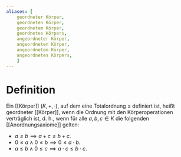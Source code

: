 ```yaml
---
aliases: [
    geordneter Körper,
    geordneten Körper,
    geordnetem Körper,
    geordnetes Körpers,
    angeordneter Körper,
    angeordneten Körper,
    angeordnetem Körper,
    angeordnetes Körpers,
    ]
---
```

# Definition
Ein [[Körper]] $(K, +, \cdot)$, auf dem eine Totalordnung $\leq$ definiert ist, heißt geordneter [[Körper]], wenn die Ordnung mit den Körperoperationen verträglich ist, d. h., wenn für alle $a, b, c \in K$ die folgenden [[Anordnungsaxiome]] gelten:
- $a \leq b \implies a + c \leq b + c$.
- $0 \leq a \wedge 0\leq b \implies 0 \leq a\cdot b$.
- $a \leq b \wedge 0\leq c \implies a \cdot c \leq b \cdot c$.


